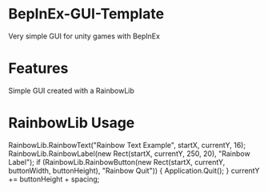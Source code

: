 # BepInEx-GUI-Template
Very simple GUI for unity games with BepInEx

# Features

Simple GUI created with a RainbowLib

# RainbowLib Usage

RainbowLib.RainbowText("Rainbow Text Example", startX, currentY, 16);
RainbowLib.RainbowLabel(new Rect(startX, currentY, 250, 20), "Rainbow Label");
if (RainbowLib.RainbowButton(new Rect(startX, currentY, buttonWidth, buttonHeight), "Rainbow Quit"))
{
  Application.Quit();
}
currentY += buttonHeight + spacing;
